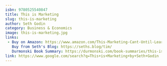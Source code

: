 ```yaml
---
isbn: 9780525540847
title: This is Marketing
slug: this-is-marketing
author: Seth Godin
category: Business & Economics
image: this-is-marketing.jpg
links:
 - Buy on Amazon: https://www.amazon.com/This-Marketing-Cant-Until-Learn/dp/0525540830#ace-g5407864088
   Buy from Seth's Blog: https://seths.blog/tim/
   Durmonski Book Summary: https://durmonski.com/book-summaries/this-is-marketing/
link: https://www.google.com/search?q=This+is+Marketing+by+Seth+Godin
---
```

